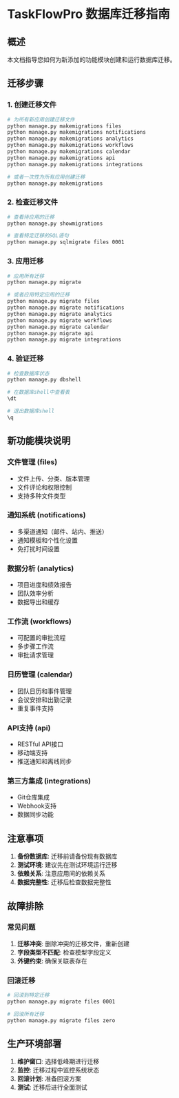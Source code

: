 # TaskFlowPro 数据库迁移指南

## 概述
本文档指导您如何为新添加的功能模块创建和运行数据库迁移。

## 迁移步骤

### 1. 创建迁移文件
```bash
# 为所有新应用创建迁移文件
python manage.py makemigrations files
python manage.py makemigrations notifications
python manage.py makemigrations analytics
python manage.py makemigrations workflows
python manage.py makemigrations calendar
python manage.py makemigrations api
python manage.py makemigrations integrations

# 或者一次性为所有应用创建迁移
python manage.py makemigrations
```

### 2. 检查迁移文件
```bash
# 查看待应用的迁移
python manage.py showmigrations

# 查看特定迁移的SQL语句
python manage.py sqlmigrate files 0001
```

### 3. 应用迁移
```bash
# 应用所有迁移
python manage.py migrate

# 或者应用特定应用的迁移
python manage.py migrate files
python manage.py migrate notifications
python manage.py migrate analytics
python manage.py migrate workflows
python manage.py migrate calendar
python manage.py migrate api
python manage.py migrate integrations
```

### 4. 验证迁移
```bash
# 检查数据库状态
python manage.py dbshell

# 在数据库shell中查看表
\dt

# 退出数据库shell
\q
```

## 新功能模块说明

### 文件管理 (files)
- 文件上传、分类、版本管理
- 文件评论和权限控制
- 支持多种文件类型

### 通知系统 (notifications)
- 多渠道通知（邮件、站内、推送）
- 通知模板和个性化设置
- 免打扰时间设置

### 数据分析 (analytics)
- 项目进度和绩效报告
- 团队效率分析
- 数据导出和缓存

### 工作流 (workflows)
- 可配置的审批流程
- 多步骤工作流
- 审批请求管理

### 日历管理 (calendar)
- 团队日历和事件管理
- 会议安排和出勤记录
- 重复事件支持

### API支持 (api)
- RESTful API接口
- 移动端支持
- 推送通知和离线同步

### 第三方集成 (integrations)
- Git仓库集成
- Webhook支持
- 数据同步功能

## 注意事项

1. **备份数据库**: 迁移前请备份现有数据库
2. **测试环境**: 建议先在测试环境运行迁移
3. **依赖关系**: 注意应用间的依赖关系
4. **数据完整性**: 迁移后检查数据完整性

## 故障排除

### 常见问题

1. **迁移冲突**: 删除冲突的迁移文件，重新创建
2. **字段类型不匹配**: 检查模型字段定义
3. **外键约束**: 确保关联表存在

### 回滚迁移
```bash
# 回滚到特定迁移
python manage.py migrate files 0001

# 回滚所有迁移
python manage.py migrate files zero
```

## 生产环境部署

1. **维护窗口**: 选择低峰期进行迁移
2. **监控**: 迁移过程中监控系统状态
3. **回滚计划**: 准备回滚方案
4. **测试**: 迁移后进行全面测试
